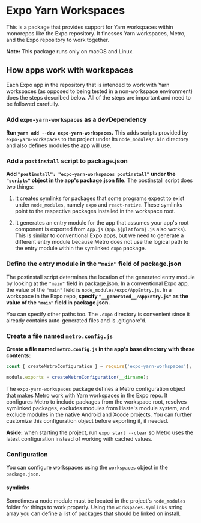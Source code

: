 # Expo Yarn Workspaces

This is a package that provides support for Yarn workspaces within monorepos like the Expo repository. It finesses Yarn workspaces, Metro, and the Expo repository to work together.

**Note:** This package runs only on macOS and Linux.

## How apps work with workspaces

Each Expo app in the repository that is intended to work with Yarn workspaces (as opposed to being tested in a non-workspace environment) does the steps described below. All of the steps are important and need to be followed carefully.

### Add `expo-yarn-workspaces` as a devDependency

**Run `yarn add --dev expo-yarn-workspaces`.** This adds scripts provided by `expo-yarn-workspaces` to the project under its `node_modules/.bin` directory and also defines modules the app will use.

### Add a `postinstall` script to package.json

**Add `"postinstall": "expo-yarn-workspaces postinstall"` under the `"scripts"` object in the app's package.json file.** The postinstall script does two things:

1. It creates symlinks for packages that some programs expect to exist under `node_modules`, namely `expo` and `react-native`. These symlinks point to the respective packages installed in the workspace root.

2. It generates an entry module for the app that assumes your app's root component is exported from `App.js` (`App.${platform}.js` also works). This is similar to conventional Expo apps, but we need to generate a different entry module because Metro does not use the logical path to the entry module within the symlinked `expo` package.

### Define the entry module in the `"main"` field of package.json

The postinstall script determines the location of the generated entry module by looking at the `"main"` field in package.json. In a conventional Expo app, the value of the `"main"` field is `node_modules/expo/AppEntry.js`. In a workspace in the Expo repo, **specify `"__generated__/AppEntry.js"` as the value of the `"main"` field in package.json.**

You can specify other paths too. The `.expo` directory is convenient since it already contains auto-generated files and is .gitignore'd.

### Create a file named `metro.config.js`

**Create a file named `metro.config.js` in the app's base directory with these contents:**

```js
const { createMetroConfiguration } = require('expo-yarn-workspaces');

module.exports = createMetroConfiguration(__dirname);
```

The `expo-yarn-workspaces` package defines a Metro configuration object that makes Metro work with Yarn workspaces in the Expo repo. It configures Metro to include packages from the workspace root, resolves symlinked packages, excludes modules from Haste's module system, and exclude modules in the native Android and Xcode projects. You can further customize this configuration object before exporting it, if needed.

**Aside:** when starting the project, run `expo start --clear` so Metro uses the latest configuration instead of working with cached values.

### Configuration

You can configure workspaces using the `workspaces` object in the `package.json`.

#### symlinks

Sometimes a node module must be located in the project's `node_modules` folder for things to work properly. Using the `workspaces.symlinks` string array you can define a list of packages that should be linked on install.
